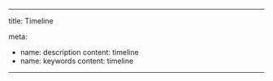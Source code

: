 ---

title: Timeline

meta:
  - name: description
    content: timeline
  - name: keywords
    content: timeline

---